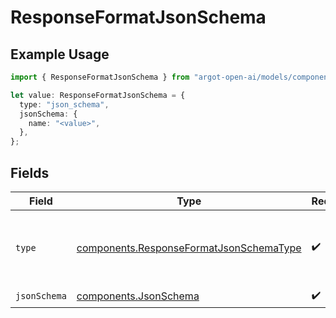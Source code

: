 # ResponseFormatJsonSchema

## Example Usage

```typescript
import { ResponseFormatJsonSchema } from "argot-open-ai/models/components";

let value: ResponseFormatJsonSchema = {
  type: "json_schema",
  jsonSchema: {
    name: "<value>",
  },
};
```

## Fields

| Field                                                                                              | Type                                                                                               | Required                                                                                           | Description                                                                                        |
| -------------------------------------------------------------------------------------------------- | -------------------------------------------------------------------------------------------------- | -------------------------------------------------------------------------------------------------- | -------------------------------------------------------------------------------------------------- |
| `type`                                                                                             | [components.ResponseFormatJsonSchemaType](../../models/components/responseformatjsonschematype.md) | :heavy_check_mark:                                                                                 | The type of response format being defined: `json_schema`                                           |
| `jsonSchema`                                                                                       | [components.JsonSchema](../../models/components/jsonschema.md)                                     | :heavy_check_mark:                                                                                 | N/A                                                                                                |
